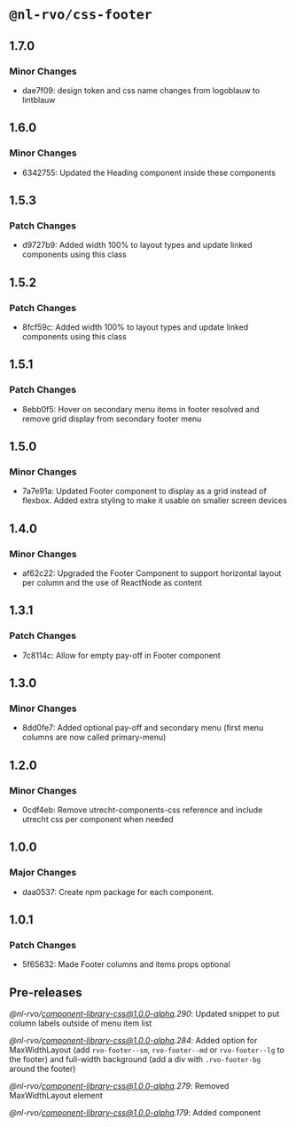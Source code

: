 # `@nl-rvo/css-footer`

## 1.7.0

### Minor Changes

- dae7f09: design token and css name changes from logoblauw to lintblauw

## 1.6.0

### Minor Changes

- 6342755: Updated the Heading component inside these components

## 1.5.3

### Patch Changes

- d9727b9: Added width 100% to layout types and update linked components using this class

## 1.5.2

### Patch Changes

- 8fcf59c: Added width 100% to layout types and update linked components using this class

## 1.5.1

### Patch Changes

- 8ebb0f5: Hover on secondary menu items in footer resolved and remove grid display from secondary footer menu

## 1.5.0

### Minor Changes

- 7a7e91a: Updated Footer component to display as a grid instead of flexbox. Added extra styling to make it usable on smaller screen devices

## 1.4.0

### Minor Changes

- af62c22: Upgraded the Footer Component to support horizontal layout per column and the use of ReactNode as content

## 1.3.1

### Patch Changes

- 7c8114c: Allow for empty pay-off in Footer component

## 1.3.0

### Minor Changes

- 8dd0fe7: Added optional pay-off and secondary menu (first menu columns are now called primary-menu)

## 1.2.0

### Minor Changes

- 0cdf4eb: Remove utrecht-components-css reference and include utrecht css per component when needed

## 1.0.0

### Major Changes

- daa0537: Create npm package for each component.

## 1.0.1

### Patch Changes

- 5f65632: Made Footer columns and items props optional

## Pre-releases

_@nl-rvo/component-library-css@1.0.0-alpha.290_:
Updated snippet to put column labels outside of menu item list

_@nl-rvo/component-library-css@1.0.0-alpha.284_:
Added option for MaxWidthLayout (add `rvo-footer--sm`, `rvo-footer--md` or `rvo-footer--lg` to the footer) and full-width background (add a div with `.rvo-footer-bg` around the footer)

_@nl-rvo/component-library-css@1.0.0-alpha.279_:
Removed MaxWidthLayout element

_@nl-rvo/component-library-css@1.0.0-alpha.179_:
Added component
